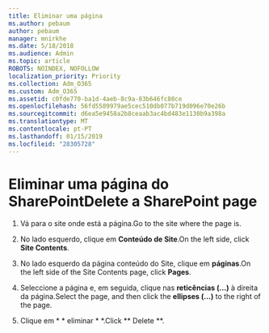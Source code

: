 ```yaml
---
title: Eliminar uma página
ms.author: pebaum
author: pebaum
manager: mnirkhe
ms.date: 5/18/2018
ms.audience: Admin
ms.topic: article
ROBOTS: NOINDEX, NOFOLLOW
localization_priority: Priority
ms.collection: Adm_O365
ms.custom: Adm_O365
ms.assetid: c0fde770-ba1d-4aeb-8c9a-83b646fc80ce
ms.openlocfilehash: 56fd5589979ae5cec510db077b719d096e70e26b
ms.sourcegitcommit: d6ea5e9458a2b8ceaab3ac4bd483e1130b9a398a
ms.translationtype: MT
ms.contentlocale: pt-PT
ms.lasthandoff: 01/15/2019
ms.locfileid: "28305728"
---
```

# <a name="delete-a-sharepoint-page"></a><span data-ttu-id="008b6-102">Eliminar uma página do SharePoint</span><span class="sxs-lookup"><span data-stu-id="008b6-102">Delete a SharePoint page</span></span>

1. <span data-ttu-id="008b6-103">Vá para o site onde está a página.</span><span class="sxs-lookup"><span data-stu-id="008b6-103">Go to the site where the page is.</span></span>
    
2. <span data-ttu-id="008b6-104">No lado esquerdo, clique em **Conteúdo de Site**.</span><span class="sxs-lookup"><span data-stu-id="008b6-104">On the left side, click **Site Contents**.</span></span> 
    
3. <span data-ttu-id="008b6-105">No lado esquerdo da página conteúdo do Site, clique em **páginas**.</span><span class="sxs-lookup"><span data-stu-id="008b6-105">On the left side of the Site Contents page, click **Pages**.</span></span> 
    
4. <span data-ttu-id="008b6-106">Seleccione a página e, em seguida, clique nas **reticências (...)** à direita da página.</span><span class="sxs-lookup"><span data-stu-id="008b6-106">Select the page, and then click the **ellipses (...)** to the right of the page.</span></span> 
    
5. <span data-ttu-id="008b6-107">Clique em \* \* eliminar \* \*.</span><span class="sxs-lookup"><span data-stu-id="008b6-107">Click \*\* Delete \*\*.</span></span> 
    

